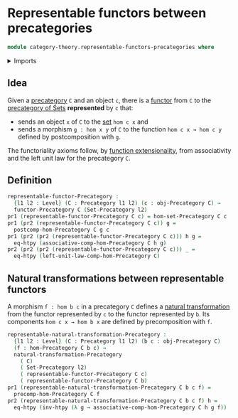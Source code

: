 # Representable functors between precategories

```agda
module category-theory.representable-functors-precategories where
```

<details><summary>Imports</summary>

```agda
open import category-theory.functors-precategories
open import category-theory.natural-transformations-functors-precategories
open import category-theory.precategories

open import foundation.category-of-sets
open import foundation.dependent-pair-types
open import foundation.function-extensionality
open import foundation.homotopies
open import foundation.universe-levels
```

</details>

## Idea

Given a [precategory](category-theory.precategories.md) `C` and an object `c`,
there is a [functor](category-theory.functors-precategories.md) from `C` to the
[precategory of Sets](foundation.category-of-sets.md) **represented** by `c`
that:

- sends an object `x` of `C` to the [set](foundation-core.sets.md) `hom c x` and
- sends a morphism `g : hom x y` of `C` to the function `hom c x → hom c y`
  defined by postcomposition with `g`.

The functoriality axioms follow, by
[function extensionality](foundation.function-extensionality.md), from
associativity and the left unit law for the precategory `C`.

## Definition

```agda
representable-functor-Precategory :
  {l1 l2 : Level} (C : Precategory l1 l2) (c : obj-Precategory C) →
  functor-Precategory C (Set-Precategory l2)
pr1 (representable-functor-Precategory C c) = hom-set-Precategory C c
pr1 (pr2 (representable-functor-Precategory C c)) g =
  postcomp-hom-Precategory C g c
pr1 (pr2 (pr2 (representable-functor-Precategory C c))) h g =
  eq-htpy (associative-comp-hom-Precategory C h g)
pr2 (pr2 (pr2 (representable-functor-Precategory C c))) _ =
  eq-htpy (left-unit-law-comp-hom-Precategory C)
```

## Natural transformations between representable functors

A morphism `f : hom b c` in a precategory `C` defines a
[natural transformation](category-theory.natural-transformations-functors-precategories.md)
from the functor represented by `c` to the functor represented by `b`. Its
components `hom c x → hom b x` are defined by precomposition with `f`.

```agda
representable-natural-transformation-Precategory :
  {l1 l2 : Level} (C : Precategory l1 l2) (b c : obj-Precategory C)
  (f : hom-Precategory C b c) →
  natural-transformation-Precategory
    ( C)
    ( Set-Precategory l2)
    ( representable-functor-Precategory C c)
    ( representable-functor-Precategory C b)
pr1 (representable-natural-transformation-Precategory C b c f) =
  precomp-hom-Precategory C f
pr2 (representable-natural-transformation-Precategory C b c f) h =
  eq-htpy (inv-htpy (λ g → associative-comp-hom-Precategory C h g f))
```

